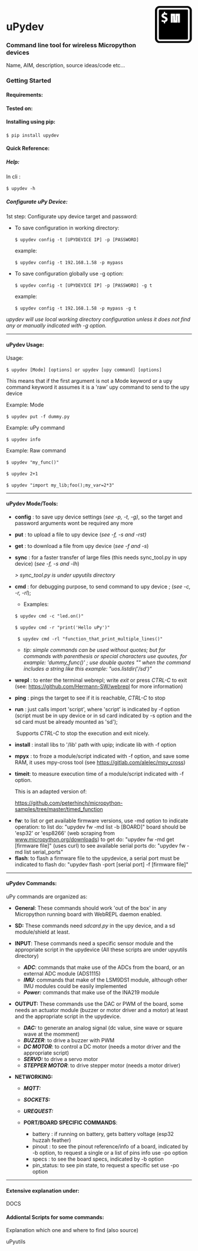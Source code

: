 <img align="right" width="100" height="100" src="uPydevlogo.png">

# uPydev

### Command line tool for wireless Micropython devices

Name, AIM, description, source ideas/code etc...

### Getting Started



#### Requirements:



#### Tested on:



#### Installing using pip:

`$ pip install upydev`

#### Quick Reference:

##### Help:

In cli :

`$ upydev -h`

##### Configurate uPy Device:

1st step: Configurate upy device target and password:

- To save configuration in working directory:

  `$ upydev config -t [UPYDEVICE IP] -p [PASSWORD]`

  example:

  `$ upydev config -t 192.168.1.58 -p mypass`

* To save configuration globally use -g option:

  `$ upydev config -t [UPYDEVICE IP] -p [PASSWORD] -g t`

  example:

  `$ upydev config -t 192.168.1.58 -p mypass -g t`

 *upydev will use local working directory configuration unless it does not find any or manually indicated with -g option.*

------

#### uPydev Usage:

Usage:

`$ upydev [Mode] [options] or upydev [upy command] [options]`

This means that if the first argument is not a Mode keyword or a
upy command keyword it assumes it is a 'raw' upy command to send to the upy device

Example: Mode

`$ upydev put -f dummy.py`

Example: uPy command

`$ upydev info`

Example: Raw command

`$ upydev "my_func()"`

`$ upydev 2+1`

`$ upydev "import my_lib;foo();my_var=2*3"`

------

#### uPydev Mode/Tools:

- **config** : to save upy device settings (*see -p, -t, -g)*,
            so the target and password arguments wont be required any more

- **put** : to upload a file to upy device (*see -f, -s and -rst)*

- **get** : to download a file from upy device (*see -f and -s*)

- **sync** : for a faster transfer of large files
    (this needs sync_tool.py in upy device) (*see -f, -s and -lh*)

    *> sync_tool.py is under upyutils directory*

- **cmd** : for debugging purpose, to send command to upy device ; (*see -c, -r, -rl*);

   - Examples:

   `$ upydev cmd -c "led.on()"`

   `$ upydev cmd -r "print('Hello uPy')"`

   ` $ upydev cmd -rl "function_that_print_multiple_lines()"`



    * *tip: simple commands can be used without quotes;*
        *but for commands with parenthesis or special characters use quoutes,*
        *for example: 'dummy_func()' ; use double quotes "" when the command*
        *includes a string like this example: "uos.listdir('/sd')"*

- **wrepl** : to enter the terminal webrepl; write *exit* or press *CTRL-C* to exit
        (see: https://github.com/Hermann-SW/webrepl for more information)

- **ping** : pings the target to see if it is reachable, *CTRL-C* to stop

- **run** : just calls import 'script', where 'script' is indicated by -f option
        (script must be in upy device or in sd card indicated by -s option
        and the sd card must be already mounted as 'sd');

    ​	Supports *CTRL-C* to stop the execution and exit nicely.



- **install** : install libs to '/lib' path with upip; indicate lib with -f option

- **mpyx** : to froze a module/script indicated with -f option, and save some RAM,
         it uses mpy-cross tool (see https://gitlab.com/alelec/mpy_cross)

- **timeit**: to measure execution time of a module/script indicated with -f option.

  This is an adapted version of:

   https://github.com/peterhinch/micropython-samples/tree/master/timed_function

* **fw**: to list or get available firmware versions, use -md option to indicate operation:
          to list do: "upydev fw -md list -b [BOARD]" board should be 'esp32' or 'esp8266' (web scraping from www.micropython.org/downloads)
          to get do: "upydev fw -md get [firmware file]" (uses curl)
          to see available serial ports do: "upydev fw -md list serial_ports"
* **flash**: to flash a firmware file to the upydevice, a serial port must be indicated
              to flash do: "upydev flash -port [serial port] -f [firmware file]"

------

#### uPydev Commands:

uPy commands are organized as:

* **General**: These commands should work 'out of the box' in any Micropython running board with WebREPL daemon enabled.

* **SD:** These commands need *sdcard.py* in the upy device, and a sd module/shield at least.

* **INPUT**: These commands need a specific sensor module and the appropriate script in the upydevice (All these scripts are under upyutils directory)

  * ***ADC***: commands that make use of the ADCs from the board, or an external ADC module (ADS1115)
  * ***IMU***: commands that make of the LSM9DS1 module, although other IMU modules could be easily implemented
  * ***Power:*** commands that make use of the INA219 module

* **OUTPUT:** These commands use the DAC or PWM of the board, some needs an actuator module (buzzer or motor driver and a motor) at least and the appropriate script in the upydevice.

  * ***DAC:*** to generate an analog signal (dc value, sine wave or square wave at the momment)
  * ***BUZZER***: to drive a buzzer with PWM
  * ***DC MOTOR***: to control a DC motor (needs a motor driver and the appropriate script)
  * ***SERVO:*** to drive a servo motor
  * ***STEPPER MOTOR***: to drive stepper motor (needs a motor driver)

* **NETWORKING:**

  *  ***MQTT:***
  *  ***SOCKETS:***
  *  ***UREQUEST:***



  * **PORT/BOARD SPECIFIC COMMANDS**:

      * battery : if running on battery, gets battery voltage (esp32 huzzah feather)
      * pinout : to see the pinout reference/info of a board, indicated by -b option,
               to request a single or a list of pins info use -po option
      * specs : to see the board specs, indicated by -b option
      * pin_status: to see pin state, to request a specific set use -po option

------

#### Extensive explanation under:

DOCS

#### Addiontal Scripts for some commands:

Explanation which one and where to find (also source)

uPyutils
